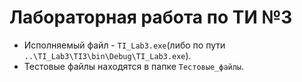 # Лабораторная работа по ТИ №3

- Исполняемый файл - `TI_Lab3.exe`(либо по пути `..\TI_Lab3\TI3\bin\Debug\TI_Lab3.exe`).
- Тестовые файлы находятся в папке `Тестовые_файлы`.
